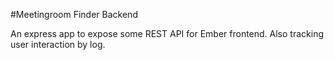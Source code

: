 #Meetingroom Finder Backend

An express app to expose some REST API for Ember frontend. Also tracking user interaction by log.